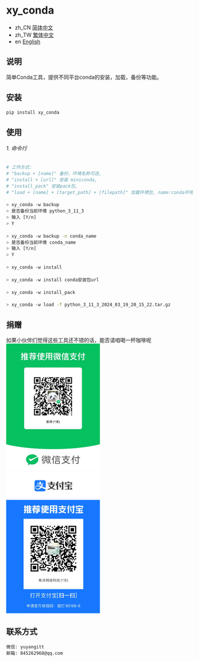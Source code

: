 # xy_conda

- zh_CN [简体中文](readme/README_zh_CN.md)
- zh_TW [繁体中文](readme/README_zh_TW.md)
- en [English](readme/README_en.md)



## 说明
简单Conda工具，提供不同平台conda的安装，加载，备份等功能。


## 安装

```bash
pip install xy_conda
```

## 使用

###### 1. 命令行

```bash
# 工作方式:
# "backup + [name]" 备份，环境名称可选,
# "install + [url]" 安装 miniconda,
# "install_pack" 安装pack包,
# "load + [name] + [target_path] + [filepath]" 加载环境包, name:conda环境名称, target_path:目标路径, filepath:环境包文件路径,

> xy_conda -w backup
> 是否备份当前环境 python_3_11_3 
> 输入 [Y/n]
> Y

> xy_conda -w backup -n conda_name
> 是否备份当前环境 conda_name
> 输入 [Y/n]
> Y

> xy_conda -w install

> xy_conda -w install conda安装包url

> xy_conda -w install_pack

> xy_conda -w load -f python_3_11_3_2024_03_19_20_15_22.tar.gz

```

## 捐赠
如果小伙伴们觉得这些工具还不错的话，能否请咱喝一杯咖啡呢
<br/>
![微信](readme/WeChat.png)
![支付宝](readme/Alipay.png)

## 联系方式


```
微信: yuyangitt
邮箱: 845262968@qq.com
```